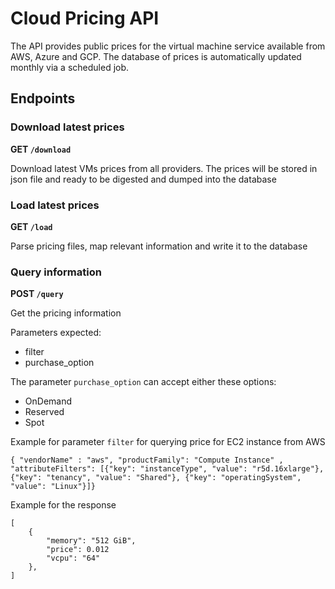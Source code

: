 # Cloud Pricing API

The API provides public prices for the virtual machine service available from AWS, Azure and GCP. The database of prices is automatically updated monthly via a scheduled job.

## Endpoints
### Download latest prices
**GET `/download`**

Download latest VMs prices from all providers. The prices will be stored in json file and ready to be digested and dumped into the database

### Load latest prices
**GET `/load`**

Parse pricing files, map relevant information and write it to the database

### Query information
**POST `/query`**

Get the pricing information

Parameters expected:
- filter
- purchase_option

The parameter `purchase_option` can accept either these options:
- OnDemand
- Reserved
- Spot


Example for parameter `filter` for querying price for EC2 instance from AWS
```
{ "vendorName" : "aws", "productFamily": "Compute Instance" , "attributeFilters": [{"key": "instanceType", "value": "r5d.16xlarge"}, {"key": "tenancy", "value": "Shared"}, {"key": "operatingSystem", "value": "Linux"}]}
```

Example for the response
```
[
    {
        "memory": "512 GiB",
        "price": 0.012
        "vcpu": "64"
    },
]
```